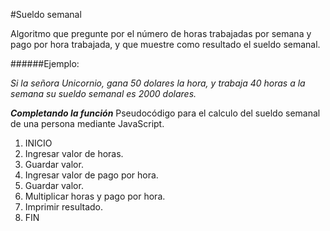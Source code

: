 #Sueldo semanal

Algoritmo que pregunte por el número de horas trabajadas por semana y pago por hora trabajada, y que muestre como resultado el sueldo semanal.

######Ejemplo:  

_Si la señora Unicornio, gana 50 dolares la hora, y trabaja 40 horas a la semana su sueldo semanal es 2000 dolares._


___Completando la función___
Pseudocódigo para el calculo del sueldo semanal de una persona mediante JavaScript.

1. INICIO
2. Ingresar valor de horas.
3. Guardar valor.
4. Ingresar valor de pago por hora.
5. Guardar valor.
6. Multiplicar horas y pago por hora.
7. Imprimir resultado.
8. FIN